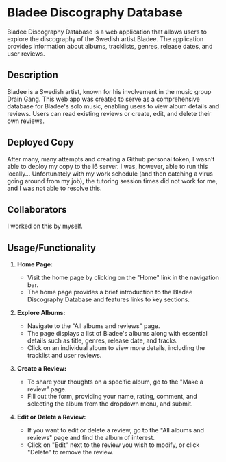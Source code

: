 # Bladee Discography Database

Bladee Discography Database is a web application that allows users to explore the discography of the Swedish artist Bladee. The application provides information about albums, tracklists, genres, release dates, and user reviews.

## Description

Bladee is a Swedish artist, known for his involvement in the music group Drain Gang. This web app was created to serve as a comprehensive database for Bladee's solo music, enabling users to view album details and reviews. Users can read existing reviews or create, edit, and delete their own reviews.

## Deployed Copy

After many, many attempts and creating a Github personal token, I wasn't able to deploy my copy to the i6 server. I was, however, able to run this locally... Unfortunately with my work schedule (and then catching a virus going around from my job), the tutoring session times did not work for me, and I was not able to resolve this.

## Collaborators

I worked on this by myself.


## Usage/Functionality

1. **Home Page:**
   - Visit the home page by clicking on the "Home" link in the navigation bar.
   - The home page provides a brief introduction to the Bladee Discography Database and features links to key sections.

2. **Explore Albums:**
   - Navigate to the "All albums and reviews" page.
   - The page displays a list of Bladee's albums along with essential details such as title, genres, release date, and tracks.
   - Click on an individual album to view more details, including the tracklist and user reviews.

3. **Create a Review:**
   - To share your thoughts on a specific album, go to the "Make a review" page.
   - Fill out the form, providing your name, rating, comment, and selecting the album from the dropdown menu, and submit.

4. **Edit or Delete a Review:**
   - If you want to edit or delete a review, go to the "All albums and reviews" page and find the album of interest.
   - Click on "Edit" next to the review you wish to modify, or click "Delete" to remove the review.

